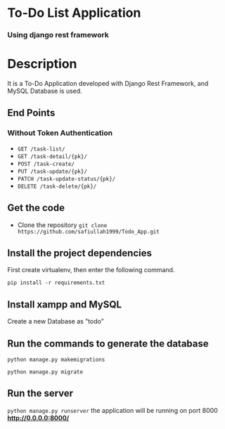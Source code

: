 # To-Do List Application

### Using django rest framework 

# Description

It is a To-Do Application developed with Django Rest Framework, and MySQL Database is used.


## End Points

### Without Token Authentication

* `GET /task-list/`
* `GET /task-detail/{pk}/`
* `POST /task-create/`
* `PUT /task-update/{pk}/`
* `PATCH /task-update-status/{pk}/`
* `DELETE /task-delete/{pk}/`

<!-- ### With Token Authentication

* `POST /add`
* `GET /task-detail/{pk}/`
* `POST /register`
* `POST /login`
* `GET /getTodoList/{user_id}` -->


## Get the code
* Clone the repository
`git clone https://github.com/safiullah1999/Todo_App.git`

## Install the project dependencies

First create virtualenv, then enter the following command.

`pip install -r requirements.txt`

## Install xampp and MySQL

Create a new Database as "todo"

## Run the commands to generate the database
`python manage.py makemigrations`

`python manage.py migrate`

## Run the server
`python manage.py runserver` the application will be running on port 8000 **http://0.0.0.0:8000/**
